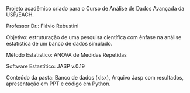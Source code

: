 Projeto acadêmico criado para o Curso de Análise de Dados Avançada da USP/EACH.

Professor Dr.: Flávio Rebustini

Objetivo: estruturação de uma pesquisa científica com ênfase na análise estatística de um banco de dados simulado.

Método Estatístico: ANOVA de Medidas Repetidas

Software Estastítico: JASP v.0.19

Conteúdo da pasta: Banco de dados (xlsx), Arquivo Jasp com resultados, apresentação em PPT e código em Python.

